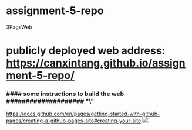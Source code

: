 # assignment-5-repo

3PagsWeb

# publicly deployed web address: https://canxintang.github.io/assignment-5-repo/

### \####   some instructions to build the web    \####################   "\\"

https://docs.github.com/en/pages/getting-started-with-github-pages/creating-a-github-pages-site#creating-your-site
![](C:\Users\canxi\AppData\Roaming\marktext\images\2024-03-17-11-07-00-image.png)
